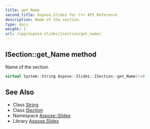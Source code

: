 ```yaml
---
title: get_Name
second_title: Aspose.Slides for C++ API Reference
description: Name of the section.
type: docs
weight: 1
url: /cpp/aspose.slides/isection/get_name/
---
```

## ISection::get_Name method


Name of the section.

```cpp
virtual System::String Aspose::Slides::ISection::get_Name()=0
```

## See Also

* Class [String](../../../system/string/)
* Class [ISection](../)
* Namespace [Aspose::Slides](../../)
* Library [Aspose.Slides](../../../)

